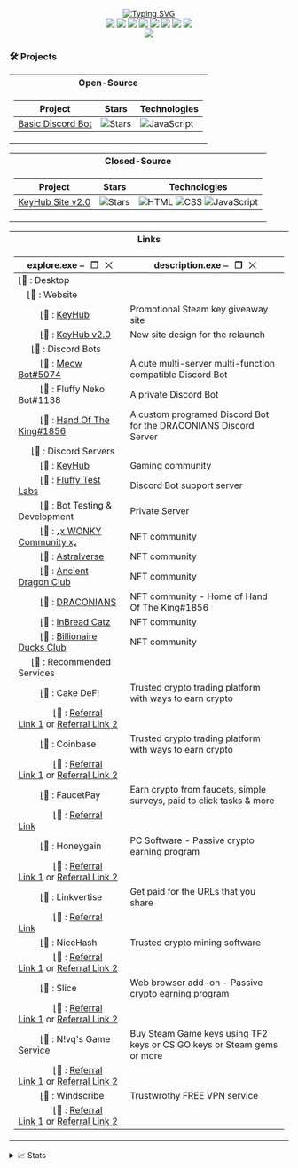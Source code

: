 <p align="center">
<a href="https://github.com/Ki77y666">
    <img src="https://readme-typing-svg.demolab.com/?font=Fira+Code&weight=600&size=20&duration=4000&pause=10&color=4C00F7&center=true&multiline=true&width=600&height=100&lines=Ki77y666;Yes+I%27m+a+fluffball!+Deal+with+it!;+;" alt="Typing SVG" />
</a>

<br/>
<a href="https://discord.gg/yG78Qp8wYJ">
    <img src="https://img.shields.io/badge/Discord-Ki77y666-purple?style=flat-square&logo=discord&logoColor=white">
</a>  
<a href="https://steamcommunity.com/id/Ki77y666/">
    <img src="https://img.shields.io/badge/Steam-Ki77y666-blue?style=flat-square&logo=steam&logoColor=white">
</a>  
<a href="https://twitter.com/Ki77y666">
    <img src="https://img.shields.io/badge/Twitter-Ki77y666-purple?style=flat-square&logo=Twitter&logoColor=white">
</a>
<a href="https://www.facebook.com/Ki77y666/">
    <img src="https://img.shields.io/badge/Facebook-Ki77y666-blue?style=flat-square&logo=facebook&logoColor=white">
</a>
<a href="https://www.reddit.com/user/Ki77y666">
    <img src="https://img.shields.io/badge/Reddit-Ki77y666-purple?style=flat-square&logo=reddit&logoColor=white">
</a>
<a href="mailto:chris@key-hub.eu">
    <img src="https://img.shields.io/badge/-Email-blue?style=flat-square&logo=gmail&logoColor=white">
</a>
<a href="http://live.xbox.com/Profile?Gamertag=Ki77y666">
    <img src="https://img.shields.io/badge/Xbox-Ki77y666-purple?style=flat-square&logo=xbox&logoColor=white">
</a>
<a href="https://paypal.me/PayTheKi77y666/">
    <img src="https://img.shields.io/badge/PayPal-Ki77y666-blue?style=flat-square&logo=paypal&logoColor=white">
</a>
<br/> 

<a href="https://github.com/Ki77y666">
    <img src="https://github-stats-alpha.vercel.app/api?username=Ki77y666&cc=22272e&tc=37BCF6&ic=fff&bc=0000">
</a>
</p>

### 🛠️ Projects
<table>
<tr><th> Open-Source </th></tr>
<tr><td>

| Project | Stars | Technologies |
|--|--|--|
| [Basic Discord Bot](https://github.com/Ki77y666/Basic-Discord-Bot) | <img alt="Stars" src="https://img.shields.io/github/stars/Ki77y666/Basic-Discord-Bot?style=flat-square&labelColor=black"/> | ![JavaScript](https://img.shields.io/badge/JavaScript-black?style=flat-square&logo=javascript)|

</td></tr> </table>
<table>
<tr><th> Closed-Source </th></tr>
<tr><td>

| Project | Stars | Technologies |
|--|--|--|
| [KeyHub Site v2.0](https://github.com/Ki77y666/KeyHub-Site-v2.0) | <img alt="Stars" src="https://img.shields.io/github/stars/Ki77y666/KeyHub-Site-v2.0?style=flat-square&labelColor=black"/> | ![HTML](https://img.shields.io/badge/HTML-black?style=flat-square&logo=html5) ![CSS](https://img.shields.io/badge/CSS-black?style=flat-square&logo=css3) ![JavaScript](https://img.shields.io/badge/JavaScript-black?style=flat-square&logo=javascript)|

</td></tr> </table>

<table>
<tr><th> Links </th></tr>
<tr><td>

| explore.exe          ⎯⠀❐⠀⤬ | description.exe          ⎯⠀❐⠀⤬ |
| -- | -- |
|⌊📂 : Desktop | |
|⠀ ⌊📂 : Website | |
|⠀⠀ ⠀⌊📁 : [KeyHub](https://key-hub.eu/) | Promotional Steam key giveaway site |
|⠀⠀ ⠀⌊📁 : [KeyHub v2.0](https://ki77y666.github.io/KeyHub-Site-v2.0/) | New site design for the relaunch |
|⠀⠀⌊📂 : Discord Bots | |
|⠀⠀ ⠀⌊📁 : [Meow Bot#5074](https://discord.com/application-directory/988041477722603560) | A cute multi-server multi-function compatible Discord Bot |
|⠀⠀ ⠀⌊📁 : Fluffy Neko Bot#1138 | A private Discord Bot |
|⠀⠀ ⠀⌊📁 : [Hand Of The King#1856](https://discordbotlist.com/bots/hand-of-the-king) |  A custom programed Discord Bot for the DRɅCONIɅNS Discord Server |
|⠀⠀⌊📂 : Discord Servers | |
|⠀⠀ ⠀⌊📁 : [KeyHub](https://discord.gg/yG78Qp8wYJ) | Gaming community |
|⠀⠀ ⠀⌊📁 : [Fluffy Test Labs](https://discord.gg/92mEjAk7ZE) | Discord Bot support server |
|⠀⠀ ⠀⌊📁 : Bot Testing & Development | Private Server |
|⠀⠀ ⠀⌊📁 : [ₓⅹ WONKY Community ⅹₓ](https://discord.gg/hWj8atq8jH) | NFT community |
|⠀⠀ ⠀⌊📁 : [Astralverse](https://discord.gg/NXNfAdYjS3) | NFT community |
|⠀⠀ ⠀⌊📁 : [Ancient Dragon Club](https://discord.gg/2d5CBAqJtj) | NFT community |
|⠀⠀ ⠀⌊📁 : [DRɅCONIɅNS](https://discord.gg/ySxE3gQxWe) | NFT community - Home of Hand Of The King#1856 |
|⠀⠀ ⠀⌊📁 : [InBread Catz](https://discord.gg/HGsDJK5WCR) | NFT community |
|⠀⠀ ⠀⌊📁 : [Billionaire Ducks Club](https://discord.gg/RDJctDpbzp) | NFT community |
|⠀⠀⌊📂 : Recommended Services | |
|⠀⠀ ⠀⌊📁 : Cake DeFi | Trusted crypto trading platform with ways to earn crypto |
|⠀⠀ ⠀⠀⠀⌊📁 : [Referral Link 1](http://lyksoomu.com/27088791/cake-defi) or [Referral Link 2](https://link-target.net/566060/cake-defi) | |
|⠀⠀ ⠀⌊📁 : Coinbase | Trusted crypto trading platform with ways to earn crypto |
|⠀⠀ ⠀⠀⠀⌊📁 : [Referral Link 1](http://lyksoomu.com/27088791/coinbase) or [Referral Link 2](https://direct-link.net/566060/coinbase) | |
|⠀⠀ ⠀⌊📁 : FaucetPay | Earn crypto from faucets, simple surveys, paid to click tasks & more |
|⠀⠀ ⠀⠀⠀⌊📁 : [Referral Link](https://faucetpay.io/?r=4481668) | |
|⠀⠀ ⠀⌊📁 : Honeygain | PC Software - Passive crypto earning program |
|⠀⠀ ⠀⠀⠀⌊📁 : [Referral Link 1](http://lyksoomu.com/27088791/honeygain) or [Referral Link 2](https://link-center.net/566060/honeygain) | |
|⠀⠀ ⠀⌊📁 : Linkvertise | Get paid for the URLs that you share |
|⠀⠀ ⠀⠀⠀⌊📁 : [Referral Link](https://publisher.linkvertise.com/ac/566060) | |
|⠀⠀ ⠀⌊📁 : NiceHash | Trusted crypto mining software |
|⠀⠀ ⠀⠀⠀⌊📁 : [Referral Link 1](http://lyksoomu.com/27088791/nicehash) or [Referral Link 2](https://link-target.net/566060/nicehash) | |
|⠀⠀ ⠀⌊📁 : Slice | Web browser add-on - Passive crypto earning program |
|⠀⠀ ⠀⠀⠀⌊📁 : [Referral Link 1](http://lyksoomu.com/27088791/slice) or [Referral Link 2](https://link-target.net/566060/slice) | |
|⠀⠀ ⠀⌊📁 : N!vq's Game Service | Buy Steam Game keys using TF2 keys or CS:GO keys or Steam gems or more |
|⠀⠀ ⠀⠀⠀⌊📁 : [Referral Link 1](http://lyksoomu.com/27088791/nivq-game-service) or [Referral Link 2](https://link-hub.net/566060/nivq-game-service) | |
|⠀⠀ ⠀⌊📁 : Windscribe | Trustwrothy FREE VPN service |
|⠀⠀ ⠀⠀⠀⌊📁 : [Referral Link 1](http://lyksoomu.com/27088791/windscribe) or [Referral Link 2](https://link-hub.net/566060/windscribe) | |
</td></tr>
</table>

<details>
<summary>📈 Stats</summary>
<br>
My Github Stats

![](http://github-profile-summary-cards.vercel.app/api/cards/profile-details?username=Ki77y666&theme=dracula) 

![](http://github-profile-summary-cards.vercel.app/api/cards/repos-per-language?username=Ki77y666&theme=dracula) 
![](http://github-profile-summary-cards.vercel.app/api/cards/most-commit-language?username=Ki77y666&theme=dracula)


<br>
